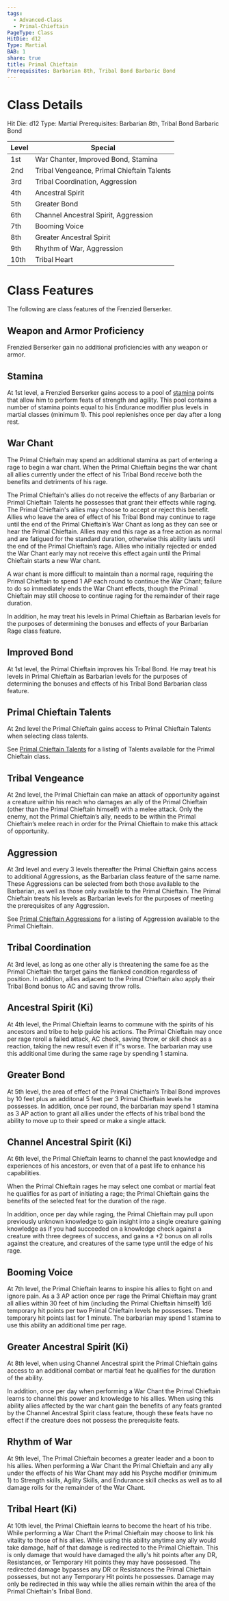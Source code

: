 ```yaml
---
tags:
  - Advanced-Class
  - Primal-Chieftain
PageType: Class
HitDie: d12
Type: Martial
BAB: 1
share: true
title: Primal Chieftain
Prerequisites: Barbarian 8th, Tribal Bond Barbaric Bond
---
```

# Class Details
Hit Die:  d12
Type: Martial
Prerequisites: Barbarian 8th, Tribal Bond Barbaric Bond

| Level | Special                                    |
| ----- | ------------------------------------------ |
| 1st   | War Chanter, Improved Bond, Stamina        |
| 2nd   | Tribal Vengeance, Primal Chieftain Talents |
| 3rd   | Tribal Coordination, Aggression            |
| 4th   | Ancestral Spirit                           |
| 5th   | Greater Bond                               |
| 6th   | Channel Ancestral Spirit, Aggression       |
| 7th   | Booming Voice                              |
| 8th   | Greater Ancestral Spirit                   |
| 9th   | Rhythm of War, Aggression                  |
| 10th  | Tribal Heart                               |

# Class Features

The following are class features of the Frenzied Berserker. 
## Weapon and Armor Proficiency

Frenzied Berserker gain no additional proficiencies with any weapon or armor.
## Stamina

At 1st level, a Frenzied Berserker gains access to a pool of <a href="/Rules/Combat%20Rules/Combat%20Statistics/#stamina">stamina</a> points that allow him to perform feats of strength and agility. This pool contains a number of stamina points equal to his Endurance modifier plus levels in martial classes (minimum 1). This pool replenishes once per day after a long rest.
## War Chant

The Primal Chieftain may spend an additional stamina as part of entering a rage to begin a war chant. When the Primal Chieftain begins the war chant all allies currently under the effect of his Tribal Bond receive both the benefits and detriments of his rage.

The Primal Chieftain's allies do not receive the effects of any Barbarian or Primal Chieftain Talents he possesses that grant their effects while raging. The Primal Chieftain's allies may choose to accept or reject this benefit. Allies who leave the area of effect of his Tribal Bond may continue to rage until the end of the Primal Chieftain’s War Chant as long as they can see or hear the Primal Chieftain. Allies may end this rage as a free action as normal and are fatigued for the standard duration, otherwise this ability lasts until the end of the Primal Chieftain’s rage. Allies who initially rejected or ended the War Chant early may not receive this effect again until the Primal Chieftain starts a new War chant.

A war chant is more difficult to maintain than a normal rage, requiring the Primal Chieftain to spend 1 AP each round to continue the War Chant; failure to do so immediately ends the War Chant effects, though the Primal Chieftain may still choose to continue raging for the remainder of their rage duration.

In addition, he may treat his levels in Primal Chieftain as Barbarian levels for the purposes of determining the bonuses and effects of your Barbarian Rage class feature.
## Improved Bond

At 1st level, the Primal Chieftain improves his Tribal Bond. He may treat his levels in Primal Chieftain as Barbarian levels for the purposes of determining the bonuses and effects of his Tribal Bond Barbarian class feature.
## Primal Chieftain Talents

At 2nd level the Primal Chieftain gains access to Primal Chieftain Talents when selecting class talents.

See [Primal Chieftain Talents](./Primal%20Chieftain%20Talents/_index.md) for a listing of Talents available for the Primal Chieftain class.
## Tribal Vengeance

At 2nd level, the Primal Chieftain can make an attack of opportunity against a creature within his reach who damages an ally of the Primal Chieftain (other than the Primal Chieftain himself) with a melee attack. Only the enemy, not the Primal Chieftain’s ally, needs to be within the Primal Chieftain’s melee reach in order for the Primal Chieftain to make this attack of opportunity.
## Aggression

At 3rd level and every 3 levels thereafter the Primal Chieftain gains access to additional Aggressions, as the Barbarian class feature of the same name. These Aggressions can be selected from both those available to the Barbarian, as well as those only available to the Primal Chieftain. The Primal Chieftain treats his levels as Barbarian levels for the purposes of meeting the prerequisites of any Aggression.

See [Primal Chieftain Aggressions](./Primal%20Chieftain%20Aggressions.md) for a listing of Aggression available to the Primal Chieftain.
## Tribal Coordination

At 3rd level, as long as one other ally is threatening the same foe as the Primal Chieftain the target gains the flanked condition regardless of position. In addition, allies adjacent to the Primal Chieftain also apply their Tribal Bond bonus to AC and saving throw rolls.
## Ancestral Spirit (Ki)

At 4th level, the Primal Chieftain learns to commune with the spirits of his ancestors and tribe to help guide his actions. The Primal Chieftain may once per rage reroll a failed attack, AC check, saving throw, or skill check as a reaction, taking the new result even if it''s worse. The barbarian may use this additional time during the same rage by spending 1 stamina.
## Greater Bond

At 5th level, the area of effect of the Primal Chieftain’s Tribal Bond improves by 10 feet plus an additonal 5 feet per 3 Primal Chieftain levels he possesses. In addition, once per round, the barbarian may spend 1 stamina as 3 AP action to grant all allies under the effects of his tribal bond the ability to move up to their speed or make a single attack. 
## Channel Ancestral Spirit (Ki)

At 6th level, the Primal Chieftain learns to channel the past knowledge and experiences of his ancestors, or even that of a past life to enhance his capabilities.

When the Primal Chieftain rages he may select one combat or martial feat he qualifies for as part of initiating a rage; the Primal Chieftain gains the benefits of the selected feat for the duration of the rage.

In addition, once per day while raging, the Primal Chieftain may pull upon previously unknown knowledge to gain insight into a single creature gaining knowledge as if you had succeeded on a knowledge check against a creature with three degrees of success, and gains a +2 bonus on all rolls against the creature, and creatures of the same type until the edge of his rage.
## Booming Voice

At 7th level, the Primal Chieftain learns to inspire his allies to fight on and ignore pain. As a 3 AP action once per rage the Primal Chieftain may grant all allies within 30 feet of him (including the Primal Chieftain himself) 1d6 temporary hit points per two Primal Chieftain levels he possesses. These temporary hit points last for 1 minute. The barbarian may spend 1 stamina to use this ability an additional time per rage.
## Greater Ancestral Spirit (Ki)

At 8th level, when using Channel Ancestral spirit the Primal Chieftain gains access to an additional combat or martial feat he qualifies for the duration of the ability.

In addition, once per day when performing a War Chant the Primal Chieftain learns to channel this power and knowledge to his allies. When using this ability allies affected by the war chant gain the benefits of any feats granted by the Channel Ancestral Spirit class feature, though these feats have no effect if the creature does not possess the prerequisite feats.
## Rhythm of War

At 9th level, The Primal Chieftain becomes a greater leader and a boon to his allies. When performing a War Chant the Primal Chieftain and any ally under the effects of his War Chant may add his Psyche modifier (minimum 1) to Strength skills, Agility Skills, and Endurance skill checks as well as to all damage rolls for the remainder of the War Chant.
## Tribal Heart (Ki)

At 10th level, the Primal Chieftain learns to become the heart of his tribe. While performing a War Chant the Primal Chieftain may choose to link his vitality to those of his allies. While using this ability anytime any ally would take damage, half of that damage is redirected to the Primal Chieftain. This is only damage that would have damaged the ally's hit points after any DR, Resistances, or Temporary Hit points they may have possessed. The redirected damage bypasses any DR or Resistances the Primal Chieftain possesses, but not any Temporary Hit points he possesses. Damage may only be redirected in this way while the allies remain within the area of the Primal Chieftain's Tribal Bond.






